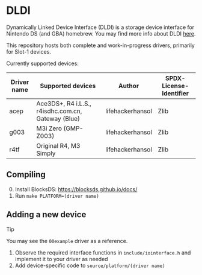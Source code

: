 # DLDI

Dynamically Linked Device Interface (DLDI) is a storage device interface for Nintendo DS (and GBA) homebrew. You may find more info about DLDI [here](https://www.chishm.com/DLDI/).

This repository hosts both complete and work-in-progress drivers, primarily for Slot-1 devices.

Currently supported devices:

| Driver name | Supported devices                                  | Author           | SPDX-License-Identifier |
| ----------- | -------------------------------------------------- | ---------------- | ----------------------- |
| acep        | Ace3DS+, R4 i.L.S., r4isdhc.com.cn, Gateway (Blue) | lifehackerhansol | Zlib                    |
| g003        | M3i Zero (GMP-Z003)                                | lifehackerhansol | Zlib                    |
| r4tf        | Original R4, M3 Simply                             | lifehackerhansol | Zlib                    |

## Compiling

0. Install BlocksDS: https://blocksds.github.io/docs/
1. Run `make PLATFORM=(driver name)`

## Adding a new device

> [!TIP]
> You may see the `00example` driver as a reference.

1. Observe the required interface functions in `include/iointerface.h` and implement it to your driver as needed
1. Add device-specific code to `source/platform/(driver name)`
